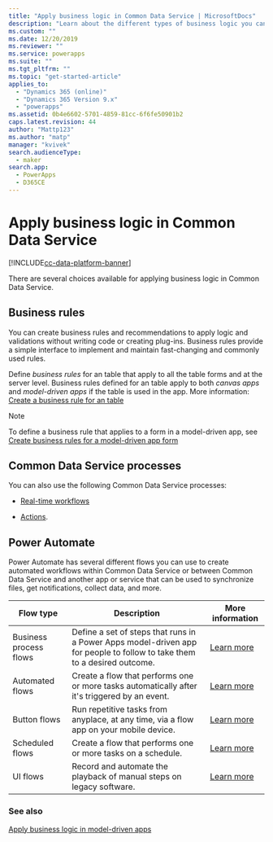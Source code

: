 ```yaml
---
title: "Apply business logic in Common Data Service | MicrosoftDocs"
description: "Learn about the different types of business logic you can use in your app"
ms.custom: ""
ms.date: 12/20/2019
ms.reviewer: ""
ms.service: powerapps
ms.suite: ""
ms.tgt_pltfrm: ""
ms.topic: "get-started-article"
applies_to: 
  - "Dynamics 365 (online)"
  - "Dynamics 365 Version 9.x"
  - "powerapps"
ms.assetid: 0b4e6602-5701-4859-81cc-6f6fe50901b2
caps.latest.revision: 44
author: "Mattp123"
ms.author: "matp"
manager: "kvivek"
search.audienceType: 
  - maker
search.app: 
  - PowerApps
  - D365CE
---
```

# Apply business logic in Common Data Service
[!INCLUDE[cc-data-platform-banner](../../includes/cc-data-platform-banner.md)]

There are several choices available for applying business logic in Common Data Service. 

## Business rules
You can create business rules and recommendations to apply logic and validations without writing code or creating plug-ins. Business rules provide a simple interface to implement and maintain fast-changing and commonly used rules.

Define *business rules* for an table that apply to all the table forms and at the server level. Business rules defined for an table apply to both *canvas apps* and *model-driven apps* if the table is used in the app. More information: [Create a business rule for an table](data-platform-create-business-rule.md)

> [!NOTE]
> To define a business rule that applies to a form in a model-driven app, see [Create business rules for a model-driven app form](../model-driven-apps/create-business-rules-recommendations-apply-logic-form.md)

## Common Data Service processes
You can also use the following Common Data Service processes:

- [Real-time workflows](overview-realtime-workflows.md)

- [Actions](actions.md).

## Power Automate
Power Automate has several different flows you can use to create automated workflows within Common Data Service or between Common Data Service and another app or service that can be used to synchronize files, get notifications, collect data, and more. 


|Flow type  |Description  |More information  |
|---------|---------|---------|
|Business process flows     | Define a set of steps that runs in a Power Apps model-driven app for people to follow to take them to a desired outcome.        | [Learn more](/power-automate/create-business-process-flow)     |
|Automated flows     |  Create a flow that performs one or more tasks automatically after it's triggered by an event.    | [Learn more](/power-automate/get-started-logic-flow)        |
|Button flows   | Run repetitive tasks from anyplace, at any time, via a flow app on your mobile device.        | [Learn more](/power-automate/introduction-to-button-flows)        |
|Scheduled flows   | Create a flow that performs one or more tasks on a schedule.    | [Learn more](/power-automate/run-scheduled-tasks)        |
|UI flows   | Record and automate the playback of manual steps on legacy software.    | [Learn more](/power-automate/ui-flows/overview)     |


### See also

[Apply business logic in model-driven apps](../model-driven-apps/guide-staff-through-common-tasks-processes.md)
